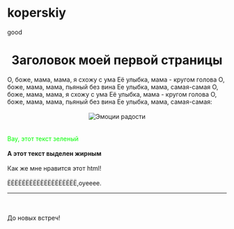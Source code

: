 # koperskiy
good
<html>
 <head>
  <title>Моя первая страница</title>
 </head>
<body>
<center><h1>Заголовок моей первой страницы</h1></center>
О, боже, мама, мама, я схожу с ума
Её улыбка, мама - кругом голова
О, боже, мама, мама, пьяный без вина
Ее улыбка, мама, самая-самая
О, боже, мама, мама, я схожу с ума
Её улыбка, мама - кругом голова
О, боже, мама, мама, пьяный без вина
Ее улыбка, мама, самая-самая:
<br/><br/>
<center><img alt="Эмоции радости" 
src="http://img-fotki.yandex.ru/get/3417
/koziuck-vladimir.1f/0_33a42_9dfed6e1_L"></center>
<br/><br/>
<font color=#00ff00>Вау, этот текст зеленый</font>
<br/><br/>
<b>А этот текст выделен жирным</b>
<br/><br/>
Как же мне нравится этот html!
<br/><br/>
ЁЁЁЁЁЁЁЁЁЁЁЁЁЁЁЁЁЁЁ,оуееее.
<hr>

<br/><br/>
До новых встреч!
</body>
</html>
